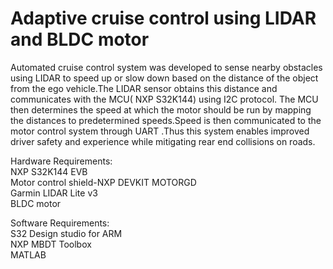 # Adaptive cruise control using LIDAR and BLDC motor

Automated cruise control system was developed to sense nearby obstacles using LIDAR to speed up or slow down based on the distance of the object from the ego vehicle.The LIDAR sensor obtains this distance and communicates with the MCU( NXP S32K144) using I2C protocol. The MCU then determines the speed at which the motor should be run by mapping the distances to predetermined speeds.Speed is then communicated to the motor control system through UART .Thus this system enables improved driver safety and experience while mitigating rear end collisions on roads.

Hardware Requirements:<br/>
NXP S32K144 EVB<br/>
Motor control shield-NXP DEVKIT MOTORGD<br/>
Garmin LIDAR Lite v3<br/>
BLDC motor<br/>

Software Requirements:<br/>
S32 Design studio for ARM<br/>
NXP MBDT Toolbox<br/>
MATLAB<br/>

